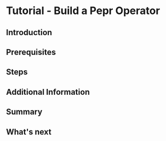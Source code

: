 # Tutorial - Build a Pepr Operator

## Introduction

## Prerequisites

## Steps

## Additional Information

## Summary

## What's next
